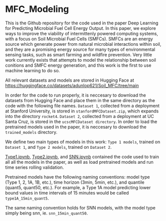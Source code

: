 # MFC_Modeling
This is the Github repository for the code used in the paper Deep Learning for Predicting Microbial Fuel Cell Energy Output. In this paper, we explore ways to improve the viability of intermittenly powered computing systems, with a focus on Soil Microbial Fuel Cells (SMFCs). SMFCs are an energy source which generate power from natural microbial interactions within soil, and they are a promising energy source for many types of environmental sensing tasks, such as smart farming and wildfire prevention. Very little work currently exists that attempts to model the relationship between soil conitions and SMFC energy generation, and this work is the first to use machine learning to do so.


All relevant datasets and models are stored in Hugging Face at https://huggingface.co/datasets/adunlop621/Soil_MFC/tree/main

In order for the code to run properly, it is neccesary to download the datasets from Hugging Face and place them in the same directory as the code with the following file names. ```Dataset 1```, collected from a deployment at Stanford University, is stored in ```stanfordMFCDataset.zip```, which expands into the directory ```rocket4```. ```Dataset 2```, collected from a deployment at UC Santa Cruz, is stored in the ```ucscMFCDataset directory```. In order to load the pretrained models used in the paper, it is neccesary to download the ```trained_models``` directory. 

We define two main types of models in this work: ```Type 1 models```, trained on ```Dataset 1```, and ```Type 2 models```, trained on ```Dataset 2```. 

[Type1.ipynb](https://github.com/jlab-sensing/MFC_Modeling/blob/main/Type1.ipynb), [Type2.ipynb](https://github.com/jlab-sensing/MFC_Modeling/blob/main/Type2.ipynb), and [SNN.ipynb](https://github.com/jlab-sensing/MFC_Modeling/blob/main/SNN.ipynb) contained the code used to train all all the models in the paper, as well as load pretrained models and run time series rolling validation. 

Pretrained models have the following naming conventions: model type (Type 1, 2, 1A, 1B, etc.), time horizon (3min, 5min, etc.), and quantile (quant5, quant50, etc.). For example, a Type 1A model predicting lower bound values in time intervals of 15 minutes would be called ```type1A_15min_quant5```.

The same naming convention holds for SNN models, with the model type simply being snn, ie. ```snn_15min_quant50```.






